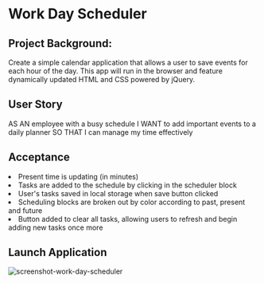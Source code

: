 # Work Day Scheduler

## Project Background:
Create a simple calendar application that allows a user to save events for each hour of the day. This app will run in the browser and feature dynamically updated HTML and CSS powered by jQuery.

## User Story
AS AN employee with a busy schedule
I WANT to add important events to a daily planner
SO THAT I can manage my time effectively

## Acceptance
<li> Present time is updating (in minutes)</li>
<li>Tasks are added to the schedule by clicking in the scheduler block</li>
<li>User's tasks saved in local storage when save button clicked</li>
<li>Scheduling blocks are broken out by color according to past, present and future</li>
<li>Button added to clear all tasks, allowing users to refresh and begin adding new tasks once more</li>

## Launch Application
![screenshot-work-day-scheduler](https://user-images.githubusercontent.com/87583026/134758738-f1fd57ff-d560-4b57-bae4-25beddbbdd90.png)
